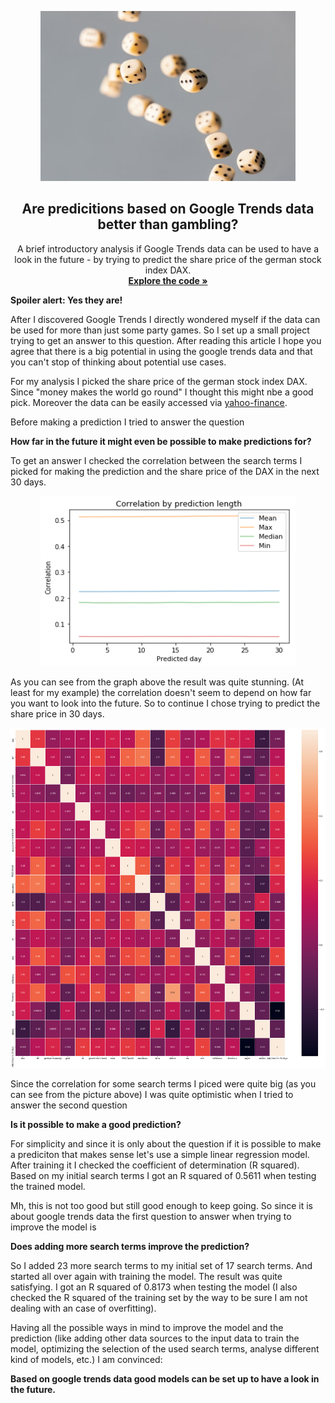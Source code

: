 <p align="center">
  <a href="https://github.com/jo-ai-chim/Google_Trends_Predictions">
    <img src="./Pics/photo-1570303345338-e1f0eddf4946.jpg" alt="Predicition logo" width="408" height="272">
  </a>
</p>

<h2 align="center">Are predicitions based on Google Trends data better than gambling?</h2>

<p align="center">
  A brief introductory analysis if Google Trends data can be used to have a look in the future - by trying to predict the share price of the german stock index DAX. 
  <br>
  <a href="https://github.com/jo-ai-chim/Project_Google_Trends_Prediction"><strong>Explore the code »</strong></a>
</p>

**Spoiler alert: Yes they are!**

After I discovered Google Trends I directly wondered myself if the data can be used for more than just some party games. So I set up a small project trying to get an answer to this question. After reading this article I hope you agree that there is a big potential in using the google trends data and that you can't stop of thinking about potential use cases.

For my analysis I picked the share price of the german stock index DAX. Since "money makes the world go round" I thought this might nbe a good pick. Moreover the data can be easily accessed via [yahoo-finance](https://de.finance.yahoo.com/).

Before making a prediction I tried to answer the question

**How far in the future it might even be possible to make predictions for?**

To get an answer I checked the correlation between the search terms I picked for making the prediction and the share price of the DAX in the next 30 days.

<p align="center">
  <a href="https://github.com/jo-ai-chim/Google_Trends_Predictions">
    <img src="./Pics/correlation.png" alt="Correlation analysis I" width="408" height="272">
  </a>
</p>

As you can see from the graph above the result was quite stunning. (At least for my example) the correlation doesn't seem to depend on how far you want to look into the future. So to continue I chose trying to predict the share price in 30 days.

<p align="center">
  <a href="https://github.com/jo-ai-chim/Google_Trends_Predictions">
    <img src="./Pics/correlation_final.png" alt="Correlation analysis II" width="816" height="544">
  </a>
</p>

Since the correlation for some search terms I piced were quite big (as you can see from the picture above) I was quite optimistic when I tried to answer the second question

**Is it possible to make a good prediction?**

For simplicity and since it is only about the question if it is possible to make a prediciton that makes sense let's use a simple linear regression model. After training it I checked the coefficient of determination (R squared). Based on my initial search terms I got an R squared of 0.5611 when testing the trained model. 

Mh, this is not too good but still good enough to keep going. So since it is about google trends data the first question to answer when trying to improve the model is 

**Does adding more search terms improve the prediction?**

So I added 23 more search terms to my initial set of 17 search terms. And started all over again with training the model. The result was quite satisfying. I got an R squared of 0.8173 when testing the model (I also checked the R squared of the training set by the way to be sure I am not dealing with an case of overfitting).

Having all the possible ways in mind to improve the model and the prediction (like adding other data sources to the input data to train the model, optimizing the selection of the used search terms, analyse different kind of models, etc.) I am convinced:

**Based on google trends data good models can be set up to have a look in the future.**
